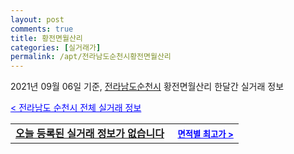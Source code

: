 ```yaml
---
layout: post
comments: true
title: 황전면월산리
categories: [실거래가]
permalink: /apt/전라남도순천시황전면월산리
---
```


2021년 09월 06일 기준, <a href="/apt/전라남도순천시">전라남도순천시</a> 황전면월산리 한달간 실거래 정보

<a style="color: blue;" href="/apt/전라남도순천시">< 전라남도 순천시 전체 실거래 정보</a>
<!---- start ---->
<table>
  <tr>
    <td colspan="4" style="font-weight: bold;"><a href="/apt/전라남도순천시황전면월산리{name_without_space}">오늘 등록된 실거래 정보가 없습니다</a> &nbsp;&nbsp;&nbsp; <a style="color: blue; font-size: smaller;" href="/apt/전라남도순천시황전면월산리{name_without_space}">면적별 최고가 ></a></td>
  </tr>
    
</table>
<!---- end ---->
    